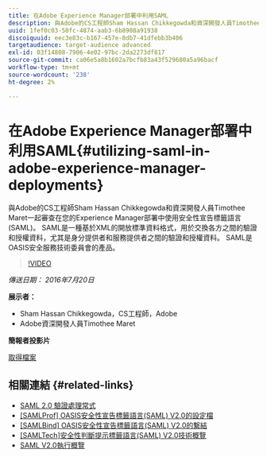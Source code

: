 ```yaml
---
title: 在Adobe Experience Manager部署中利用SAML
description: 與Adobe的CS工程師Sham Hassan Chikkegowda和資深開發人員Timothee Maret一起審查在您的Experience Manager部署中使用安全性宣告標籤語言(SAML)。 SAML是一種基於XML的開放標準資料格式，用於交換各方之間的驗證和授權資料，尤其是身分提供者和服務提供者之間的驗證和授權資料。  SAML是OASIS安全服務技術委員會的產品。
uuid: 1fef0c03-50fc-4874-aab3-6b8908a91938
discoiquuid: eec3e83c-b167-457e-8db7-41dfebb3b406
targetaudience: target-audience advanced
exl-id: 03f14808-7906-4e02-97bc-2da2273df817
source-git-commit: ca06e5a8b1602a7bcfb83a43f529680a5a96bacf
workflow-type: tm+mt
source-wordcount: '238'
ht-degree: 2%

---
```


# 在Adobe Experience Manager部署中利用SAML{#utilizing-saml-in-adobe-experience-manager-deployments}

與Adobe的CS工程師Sham Hassan Chikkegowda和資深開發人員Timothee Maret一起審查在您的Experience Manager部署中使用安全性宣告標籤語言(SAML)。 SAML是一種基於XML的開放標準資料格式，用於交換各方之間的驗證和授權資料，尤其是身分提供者和服務提供者之間的驗證和授權資料。  SAML是OASIS安全服務技術委員會的產品。

>[!VIDEO](https://video.tv.adobe.com/v/19299/?quality=9)

*傳送日期： 2016年7月20日*

**展示者：**

* Sham Hassan Chikkegowda，CS工程師，Adobe
* Adobe資深開發人員Timothee Maret

**簡報者投影片**

[取得檔案](assets/aem-gems-072016-saml.pdf)

## 相關連結 {#related-links}

* [SAML 2.0 驗證處理常式](https://docs.adobe.com/docs/en/aem/6-2/administer/security/saml-2-0-authenticationhandler.html)
* [[SAMLProf] OASIS安全性宣告標籤語言(SAML) V2.0的設定檔](https://docs.oasis-open.org/security/saml/v2.0/saml-profiles-2.0-os.pdf)
* [[SAMLBind] OASIS安全性宣告標籤語言(SAML) V2.0的繫結](https://docs.oasis-open.org/security/saml/v2.0/saml-bindings-2.0-os.pdf)
* [[SAMLTech]安全性判斷提示標籤語言(SAML) V2.0技術概覽](https://www.oasis-open.org/committees/download.php/27819/sstc-saml-tech-overview-2.0-cd-02.pdf)
* [SAML V2.0執行概覽](https://www.oasis-open.org/committees/download.php/13525/sstc-saml-exec-overview-2.0-cd-01-2col.pdf)
